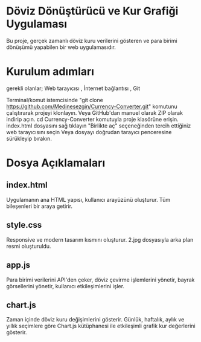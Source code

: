# Döviz Dönüştürücü ve Kur Grafiği Uygulaması

Bu proje, gerçek zamanlı döviz kuru verilerini gösteren 
ve para birimi dönüşümü yapabilen bir web uygulamasıdır.

# Kurulum adımları
gerekli olanlar; Web tarayıcısı , İnternet bağlantısı , Git 

Terminal/komut istemcisinde "git clone https://github.com/Medinesezgin/Currency-Converter.git" komutunu çalıştırarak projeyi klonlayın. Veya GitHub'dan manuel olarak ZIP olarak indirip açın.
cd Currency-Converter komutuyla proje klasörüne erişin.
index.html dosyasını sağ tıklayın
"Birlikte aç" seçeneğinden tercih ettiğiniz web tarayıcısını seçin
Veya dosyayı doğrudan tarayıcı penceresine sürükleyip bırakın.

# Dosya Açıklamaları
## index.html
Uygulamanın ana HTML yapısı, kullanıcı arayüzünü oluşturur. Tüm bileşenleri bir araya getirir.

## style.css
Responsive ve modern tasarım kısmını oluşturur.
2.jpg dosyasıyla arka plan resmi oluşturuldu.

## app.js
Para birimi verilerini API'den çeker, döviz çevirme işlemlerini yönetir, bayrak görsellerini yönetir,
kullanıcı etkileşimlerini işler.

## chart.js
Zaman içinde döviz kuru değişimlerini gösterir.
Günlük, haftalık, aylık ve yıllık seçimlere göre Chart.js kütüphanesi ile
etkileşimli grafik kur değerlerini gösterir.

